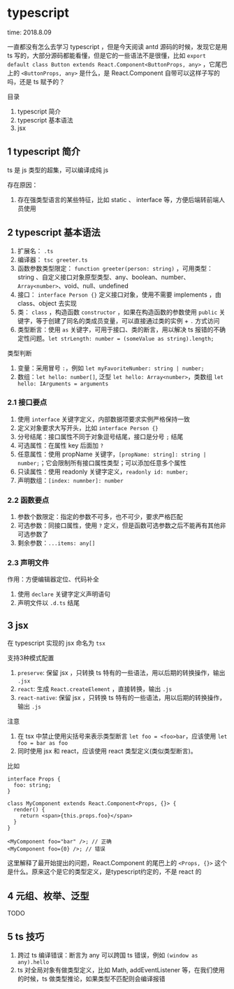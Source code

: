 # typescript

time: 2018.8.09

一直都没有怎么去学习 typescript ，但是今天阅读 antd 源码的时候，发现它是用 ts 写的，大部分源码都能看懂，但是它的一些语法不是很懂，比如 `export default class Button extends React.Component<ButtonProps, any>` ，它尾巴上的 `<ButtonProps, any>` 是什么，是 React.Component 自带可以这样子写的吗，还是 ts 赋予的？

目录

1. typescript 简介
2. typescript 基本语法
3. jsx

## 1 typescript 简介

ts 是 js 类型的超集，可以编译成纯 js

存在原因：

1. 存在强类型语言的某些特征，比如 static 、 interface 等，方便后端转前端人员使用

## 2 typescript 基本语法

1. 扩展名： `.ts`
2. 编译器： `tsc greeter.ts`
3. 函数参数类型限定： `function greeter(person: string)` ，可用类型： string 、自定义接口对象原型类型、any、boolean、number、`Array<number>`、void、null、undefined
4. 接口： `interface Person {}` 定义接口对象，使用不需要 implements ，由 class、object 去实现
5. 类： `class` ，构造函数 `constructor` ，如果在构造函数的参数使用 `public` 关键字，等于创建了同名的类成员变量，可以直接通过类的实例 + `.` 方式访问
6. 类型断言：使用 `as` 关键字，可用于接口、类的断言，用以解决 ts 报错的不确定性问题。`let strLength: number = (someValue as string).length;`

类型判断  
1. 变量：采用冒号 `:`，例如 `let myFavoriteNumber: string | number;`
2. 数组：`let hello: number[]`, 泛型 `let hello: Array<number>`，类数组 `let hello: IArguments = arguments`

### 2.1 接口要点

1. 使用 `interface` 关键字定义，内部数据项要求实例严格保持一致
2. 定义对象要求大写开头，比如 `interface Person {}`
3. 分号结尾：接口属性不同于对象逗号结尾，接口是分号 `;` 结尾
4. 可选属性：在属性 key 后面加 `?`
5. 任意属性：使用 propName 关键字，`[propName: string]: string | number;`；它会限制所有接口属性类型；可以添加任意多个属性
6. 只读属性：使用 readonly 关键字定义，`readonly id: number;`
7. 声明数组：`[index: numnber]: number`

### 2.2 函数要点

1. 参数个数限定：指定的参数不可多，也不可少，要求严格匹配
2. 可选参数：同接口属性，使用 `?` 定义，但是函数可选参数之后不能再有其他非可选参数了
3. 剩余参数：`...items: any[]`

### 2.3 声明文件

作用：方便编辑器定位、代码补全

1. 使用 `declare` 关键字定义声明语句
2. 声明文件以 `.d.ts` 结尾

## 3 jsx

在 typescript 实现的 jsx 命名为 `tsx`

支持3种模式配置

1. `preserve`: 保留 jsx ，只转换 ts 特有的一些语法，用以后期的转换操作，输出 `.jsx`
2. `react`: 生成 `React.createElement` ，直接转换，输出 `.js`
3. `react-native`: 保留 jsx ，只转换 ts 特有的一些语法，用以后期的转换操作，输出 `.js`

注意

1. 在 tsx 中禁止使用尖括号来表示类型断言 `let foo = <foo>bar`，应该使用 `let foo = bar as foo`
2. 同时使用 jsx 和 react，应该使用 react 类型定义(类似类型断言)。

比如

```tsx
interface Props {
  foo: string;
}

class MyComponent extends React.Component<Props, {}> {
  render() {
    return <span>{this.props.foo}</span>
  }
}

<MyComponent foo="bar" />; // 正确
<MyComponent foo={0} />; // 错误
```

这里解释了最开始提出的问题，React.Component 的尾巴上的 `<Props, {}>` 这个是什么。原来这个是它的类型定义，是typescript约定的，不是 react 的


## 4 元组、枚举、泛型

TODO

## 5 ts 技巧

1. 跨过 ts 编译错误：断言为 any 可以跨国 ts 错误，例如 `(window as any).hello`
2. ts 对全局对象有做类型定义，比如 Math, addEventListener 等，在我们使用的时候，ts 做类型推论，如果类型不匹配则会编译报错
